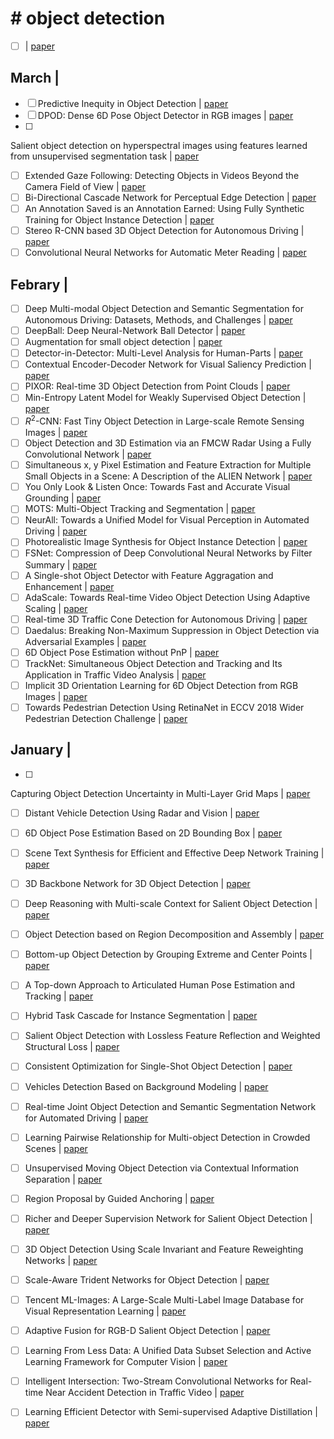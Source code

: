 # # object detection

- [ ]  | [paper]()

## March |

- [ ] Predictive Inequity in Object Detection | [paper](https://arxiv.org/abs/1902.11097)
- [ ] DPOD: Dense 6D Pose Object Detector in RGB images | [paper](https://arxiv.org/pdf/1902.11020)
- [ ] 
Salient object detection on hyperspectral images using features learned from unsupervised segmentation task | [paper](https://arxiv.org/abs/1902.10993)
- [ ] Extended Gaze Following: Detecting Objects in Videos Beyond the Camera Field of View | [paper](https://arxiv.org/abs/1902.10953)
- [ ] Bi-Directional Cascade Network for Perceptual Edge Detection | [paper](https://arxiv.org/abs/1902.10903)
- [ ] An Annotation Saved is an Annotation Earned: Using Fully Synthetic Training for Object Instance Detection | [paper](https://arxiv.org/abs/1902.09967)
- [ ] Stereo R-CNN based 3D Object Detection for Autonomous Driving | [paper](https://arxiv.org/abs/1902.09738)
- [ ] Convolutional Neural Networks for Automatic Meter Reading | [paper](https://arxiv.org/abs/1902.09600)

## Febrary |

- [ ] Deep Multi-modal Object Detection and Semantic Segmentation for Autonomous Driving: Datasets, Methods, and Challenges | [paper](https://arxiv.org/abs/1902.07830)
- [ ] DeepBall: Deep Neural-Network Ball Detector | [paper](https://arxiv.org/abs/1902.07304)
- [ ] Augmentation for small object detection | [paper](https://arxiv.org/abs/1902.07296)
- [ ] Detector-in-Detector: Multi-Level Analysis for Human-Parts | [paper](https://arxiv.org/abs/1902.07017)
- [ ] Contextual Encoder-Decoder Network for Visual Saliency Prediction | [paper](https://arxiv.org/abs/1902.06634)
- [ ] PIXOR: Real-time 3D Object Detection from Point Clouds | [paper](https://arxiv.org/abs/1902.06326)
- [ ] Min-Entropy Latent Model for Weakly Supervised Object Detection | [paper](https://arxiv.org/abs/1902.06057)
- [ ] $R^2$-CNN: Fast Tiny Object Detection in Large-scale Remote Sensing Images | [paper](https://arxiv.org/abs/1902.06042)
- [ ] Object Detection and 3D Estimation via an FMCW Radar Using a Fully Convolutional Network | [paper](https://arxiv.org/abs/1902.05394)
- [ ] Simultaneous x, y Pixel Estimation and Feature Extraction for Multiple Small Objects in a Scene: A Description of the ALIEN Network | [paper](https://arxiv.org/abs/1902.05387)
- [ ] You Only Look & Listen Once: Towards Fast and Accurate Visual Grounding | [paper](https://arxiv.org/abs/1902.04213)
- [ ] MOTS: Multi-Object Tracking and Segmentation | [paper](https://arxiv.org/abs/1902.03604)
- [ ] NeurAll: Towards a Unified Model for Visual Perception in Automated Driving | [paper](https://arxiv.org/abs/1902.03589)
- [ ] Photorealistic Image Synthesis for Object Instance Detection | [paper](https://arxiv.org/abs/1902.03334)
- [ ] FSNet: Compression of Deep Convolutional Neural Networks by Filter Summary | [paper](https://arxiv.org/abs/1902.03264)
- [ ] A Single-shot Object Detector with Feature Aggragation and Enhancement | [paper](https://arxiv.org/abs/1902.02923)
- [ ] AdaScale: Towards Real-time Video Object Detection Using Adaptive Scaling | [paper](https://arxiv.org/abs/1902.02910)
- [ ] Real-time 3D Traffic Cone Detection for Autonomous Driving | [paper](https://arxiv.org/abs/1902.02394)
- [ ] Daedalus: Breaking Non-Maximum Suppression in Object Detection via Adversarial Examples | [paper](https://arxiv.org/abs/1902.02067)
- [ ] 6D Object Pose Estimation without PnP | [paper](https://arxiv.org/abs/1902.01728)
- [ ] TrackNet: Simultaneous Object Detection and Tracking and Its Application in Traffic Video Analysis | [paper](https://arxiv.org/abs/1902.01466)
- [ ] Implicit 3D Orientation Learning for 6D Object Detection from RGB Images | [paper](https://arxiv.org/abs/1902.01275)
- [ ] Towards Pedestrian Detection Using RetinaNet in ECCV 2018 Wider Pedestrian Detection Challenge | [paper](https://arxiv.org/abs/1902.01031)

## January |

- [ ] 
Capturing Object Detection Uncertainty in Multi-Layer Grid Maps | [paper](https://arxiv.org/abs/1901.11284)
- [ ] Distant Vehicle Detection Using Radar and Vision | [paper](https://arxiv.org/abs/1901.10951)
- [ ] 6D Object Pose Estimation Based on 2D Bounding Box | [paper](https://arxiv.org/abs/1901.09366)
- [ ] Scene Text Synthesis for Efficient and Effective Deep Network Training | [paper](https://arxiv.org/abs/1901.09193)
- [ ] 3D Backbone Network for 3D Object Detection | [paper](https://arxiv.org/abs/1901.08373)
- [ ] Deep Reasoning with Multi-scale Context for Salient Object Detection | [paper](https://arxiv.org/abs/1901.08362)
- [ ] Object Detection based on Region Decomposition and Assembly | [paper](https://arxiv.org/abs/1901.08225)
- [ ] Bottom-up Object Detection by Grouping Extreme and Center Points | [paper](https://arxiv.org/abs/1901.08043)
- [ ] A Top-down Approach to Articulated Human Pose Estimation and Tracking | [paper](https://arxiv.org/abs/1901.07680)
- [ ] Hybrid Task Cascade for Instance Segmentation | [paper](https://arxiv.org/abs/1901.07518)
- [ ] Salient Object Detection with Lossless Feature Reflection and Weighted Structural Loss | [paper](https://arxiv.org/abs/1901.06823)
- [ ] Consistent Optimization for Single-Shot Object Detection | [paper](https://arxiv.org/abs/1901.06563)
- [ ] Vehicles Detection Based on Background Modeling | [paper](https://arxiv.org/abs/1901.04077)
- [ ] Real-time Joint Object Detection and Semantic Segmentation Network for Automated Driving | [paper](https://arxiv.org/abs/1901.03912)
- [ ] Learning Pairwise Relationship for Multi-object Detection in Crowded Scenes | [paper](https://arxiv.org/abs/1901.03796)
- [ ] Unsupervised Moving Object Detection via Contextual Information Separation | [paper](https://arxiv.org/abs/1901.03360)
- [ ] Region Proposal by Guided Anchoring | [paper](https://arxiv.org/abs/1901.03278)
- [ ] Richer and Deeper Supervision Network for Salient Object Detection | [paper](https://arxiv.org/abs/1901.02425)
- [ ] 3D Object Detection Using Scale Invariant and Feature Reweighting Networks | [paper](https://arxiv.org/abs/1901.02237)
- [ ] Scale-Aware Trident Networks for Object Detection | [paper](https://arxiv.org/abs/1901.01892)
- [ ] Tencent ML-Images: A Large-Scale Multi-Label Image Database for Visual Representation Learning | [paper](https://arxiv.org/abs/1901.01703)
- [ ] Adaptive Fusion for RGB-D Salient Object Detection | [paper](https://arxiv.org/abs/1901.01369)
- [ ] Learning From Less Data: A Unified Data Subset Selection and Active Learning Framework for Computer Vision | [paper](https://arxiv.org/abs/1901.01151)
- [ ] Intelligent Intersection: Two-Stream Convolutional Networks for Real-time Near Accident Detection in Traffic Video | [paper](https://arxiv.org/abs/1901.01138)
- [ ] Learning Efficient Detector with Semi-supervised Adaptive Distillation | [paper](https://arxiv.org/abs/1901.00366)

